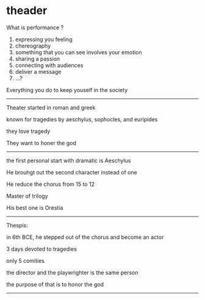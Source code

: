 # theader

What is performance ?

1. expressing you feeling 
2. chereography
3. something that you can see involves your emotion
4. sharing a passion
5. connecting with audiences
6. deliver a message
7. ...?

Everything you do to keep youself in the society

---

Theater started in roman and greek

known for tragedies by aeschylus, sophocles, and euripides

they love tragedy

They want to honer the god

___

the first personal start with dramatic is Aeschylus

He brouhgt out the second character instead of one

He reduce the chorus from 15 to 12

Master of trilogy

His best one is Orestia

___

Thespis:

in 6th BCE, he stepped out of the chorus and become an actor

3 days devoted to tragedies

only 5 comities

the director and the playwrighter is the same person

the purpose of that is to honor the god
___